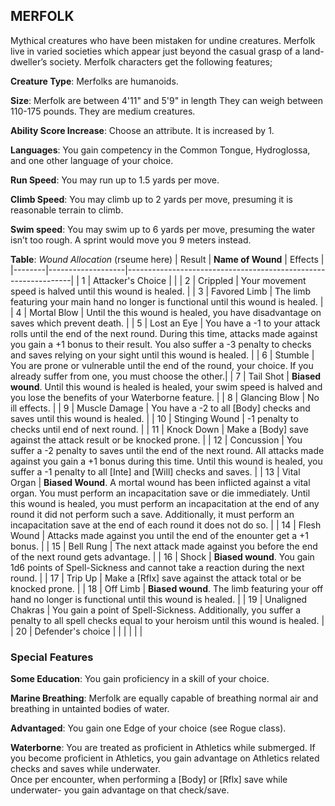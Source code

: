 ## MERFOLK

Mythical creatures who have been mistaken for undine creatures. Merfolk live in varied societies which appear just beyond the casual grasp of a land-dweller’s society. Merfolk characters get the following features;

**Creature Type**: Merfolks are humanoids.

**Size**: Merfolk are between 4'11" and 5'9" in length They can weigh between 110-175 pounds. They are medium creatures.

**Ability Score Increase**: Choose an attribute. It is increased by 1.

**Languages**: You gain competency in the Common Tongue, Hydroglossa, and one other language of your choice.

**Run Speed**: You may run up to 1.5 yards per move.

**Climb Speed**: You may climb up to 2 yards per move, presuming it is reasonable terrain to climb.

**Swim speed**: You may swim up to 6 yards per move, presuming the water isn’t too rough. A sprint would move you 9 meters instead.

**Table**: *Wound Allocation* (rseume here)
| Result | **Name of Wound** | Effects                                                        |
|--------|-------------------|----------------------------------------------------------------|
|   1    | Attacker's Choice |                                                                |
|   2    | Crippled          | Your movement speed is halved until this wound is healed.      |
|   3    | Favored Limb      | The limb featuring your main hand no longer is functional until this wound is healed. |
|   4    | Mortal Blow       | Until the this wound is healed, you have disadvantage on saves which prevent death. |
|   5    | Lost an Eye       | You have a -1 to your attack rolls until the end of the next round. During this time, attacks made against you gain a +1 bonus to their result. You also suffer a -3 penalty to checks and saves relying on your sight until this wound is healed. |
|   6    | Stumble      | You are prone or vulnerable until the end of the round, your choice. If you already suffer from one, you must choose the other.|
|   7    | Tail Shot | **Biased wound**. Until this wound is healed is healed, your swim speed is halved and you lose the benefits of your Waterborne feature. |
|   8    | Glancing Blow     | No ill effects.                                     |
|   9    | Muscle Damage     | You have a -2 to all [Body] checks and saves until this wound is healed. |
|   10   | Stinging Wound    | -1 penalty to checks until end of next round. |
|   11   | Knock Down | Make a [Body] save against the attack result  or be knocked prone. |
|   12   | Concussion | You suffer a -2 penalty to saves until the end of the next round. All attacks made against you gain a +1 bonus during this time. Until this wound is healed, you suffer a -1 penalty to all [Inte] and [Will] checks and saves. |
|   13   | Vital Organ | **Biased Wound**. A mortal wound has been inflicted against a vital organ. You must perform an incapacitation save or die immediately. Until this wound is healed, you must perform an incapacitation at the end of any round it did not perform such a save. Additionally, it must perform an incapacitation save at the end of each round it does not do so.  |
|   14   | Flesh Wound | Attacks made against you until the end of the enounter get a +1 bonus. |
|   15   | Bell Rung | The next attack made against you before the end of the next round gets advantage.  |
|   16   | Shock | **Biased wound**. You gain 1d6 points of Spell-Sickness and cannot take a reaction during the next round. |
|   17   | Trip Up           | Make a [Rflx] save against the attack total or be knocked prone.                                  |
|   18   | Off Limb | **Biased wound**. The limb featuring your off hand no longer is functional until this wound is healed. |
|   19   | Unaligned Chakras | You gain a point of Spell-Sickness. Additionally, you suffer a penalty to all spell checks equal to your heroism until this wound is healed. |
|   20   | Defender's choice |                                   |
|        |                                                |                                   |

### Special Features

**Some Education**: You gain proficiency in a skill of your choice.

**Marine Breathing**: Merfolk are equally capable of breathing normal air and breathing in untainted bodies of water.

**Advantaged**: You gain one Edge of your choice (see Rogue class).

**Waterborne**: You are treated as proficient in Athletics while submerged. If you become proficient in Athletics, you gain advantage on Athletics related checks and saves while underwater.  
Once per encounter, when performing a [Body] or [Rflx] save while underwater- you gain advantage on that check/save.
